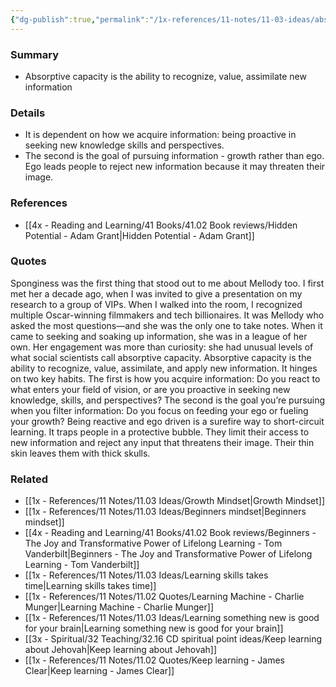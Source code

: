 ```yaml
---
{"dg-publish":true,"permalink":"/1x-references/11-notes/11-03-ideas/absorptive-capacity-the-ability-to-recognize-value-assimilate-new-information/","title":"Absorptive capacity - the ability to recognize value assimilate new information","created":"2024-06-10T08:17:46.831+03:00","updated":"2024-06-10T17:31:33.532+03:00"}
---
```



### Summary
- Absorptive capacity is the ability to recognize, value, assimilate new information

### Details
- It is dependent on how we acquire information: being proactive in seeking new knowledge skills and perspectives. 
- The second is the goal of pursuing information - growth rather than ego. Ego leads people to reject new information because it may threaten their image.

### References
- [[4x - Reading and Learning/41 Books/41.02 Book reviews/Hidden Potential - Adam Grant\|Hidden Potential - Adam Grant]]

### Quotes
Sponginess was the first thing that stood out to me about Mellody too. I first met her a decade ago, when I was invited to give a presentation on my research to a group of VIPs. When I walked into the room, I recognized multiple Oscar-winning filmmakers and tech billionaires. It was Mellody who asked the most questions—and she was the only one to take notes. When it came to seeking and soaking up information, she was in a league of her own. Her engagement was more than curiosity: she had unusual levels of what social scientists call absorptive capacity. Absorptive capacity is the ability to recognize, value, assimilate, and
apply new information. It hinges on two key habits. The first is how you acquire information: Do you react to what enters your field of vision, or are you proactive in seeking new knowledge, skills, and perspectives? The second is the goal you’re pursuing when you filter information: Do you focus on feeding your ego or fueling your growth? Being reactive and ego driven is a surefire way to short-circuit learning. It traps people in a protective bubble. They limit their access to new information and reject any input that threatens their image. Their thin skin leaves them with thick skulls.

### Related
- [[1x - References/11 Notes/11.03 Ideas/Growth Mindset\|Growth Mindset]]
- [[1x - References/11 Notes/11.03 Ideas/Beginners mindset\|Beginners mindset]]
- [[4x - Reading and Learning/41 Books/41.02 Book reviews/Beginners - The Joy and Transformative Power of Lifelong Learning - Tom Vanderbilt\|Beginners - The Joy and Transformative Power of Lifelong Learning - Tom Vanderbilt]]
- [[1x - References/11 Notes/11.03 Ideas/Learning skills takes time\|Learning skills takes time]]
- [[1x - References/11 Notes/11.02 Quotes/Learning Machine - Charlie Munger\|Learning Machine - Charlie Munger]]
- [[1x - References/11 Notes/11.03 Ideas/Learning something new is good for your brain\|Learning something new is good for your brain]]
- [[3x - Spiritual/32 Teaching/32.16 CD spiritual point ideas/Keep learning about Jehovah\|Keep learning about Jehovah]]
- [[1x - References/11 Notes/11.02 Quotes/Keep learning - James Clear\|Keep learning - James Clear]]